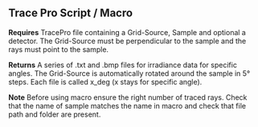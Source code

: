 ## Trace Pro Script / Macro
**Requires** TracePro file containing a Grid-Source, Sample and optional a detector. The Grid-Source must be perpendicular to the sample and the rays must point to the sample.

**Returns** A series of .txt and .bmp files for irradiance data for specific angles. The Grid-Source is automatically rotated around the sample in 5° steps. Each file is called x_deg (x stays for specific angle).

**Note** Before using macro ensure the right number of traced rays. Check that the name of sample matches the name in macro and check that file path and folder are present.
